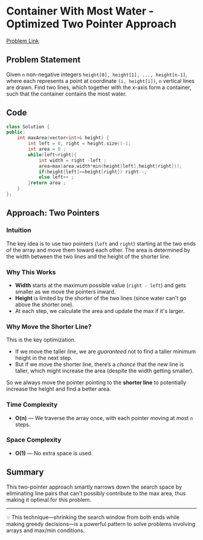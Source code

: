 # Container With Most Water - Optimized Two Pointer Approach

[Problem Link](https://leetcode.com/problems/container-with-most-water/)

## Problem Statement

Given `n` non-negative integers `height[0], height[1], ..., height[n-1]`, where each represents a point at coordinate `(i, height[i])`, `n` vertical lines are drawn. Find two lines, which together with the x-axis form a container, such that the container contains the most water.

## Code

```cpp
class Solution {
public:
    int maxArea(vector<int>& height) {
        int left = 0, right = height.size()-1;
        int area = 0 ;
        while(left<right){
            int width = right -left ;
            area=max(area,width*min(height[left],height[right]));
            if(height[left]>=height[right]) right--;
            else left++ ;
        }return area ;
    }
};
```

## Approach: Two Pointers

### Intuition

The key idea is to use two pointers (`left` and `right`) starting at the two ends of the array and move them toward each other. The area is determined by the width between the two lines and the height of the shorter line.

### Why This Works

- **Width** starts at the maximum possible value (`right - left`) and gets smaller as we move the pointers inward.
- **Height** is limited by the shorter of the two lines (since water can't go above the shorter one).
- At each step, we calculate the area and update the max if it's larger.

### Why Move the Shorter Line?

This is the key optimization.

- If we move the taller line, we are *guaranteed* not to find a taller minimum height in the next step.
- But if we move the shorter line, there’s a *chance* that the new line is taller, which might increase the area (despite the width getting smaller).

So we always move the pointer pointing to the **shorter line** to potentially increase the height and find a better area.

### Time Complexity

- **O(n)** — We traverse the array once, with each pointer moving at most `n` steps.

### Space Complexity

- **O(1)** — No extra space is used.

## Summary

This two-pointer approach smartly narrows down the search space by eliminating line pairs that can't possibly contribute to the max area, thus making it optimal for this problem.

---

💡 This technique—shrinking the search window from both ends while making greedy decisions—is a powerful pattern to solve problems involving arrays and max/min conditions.

